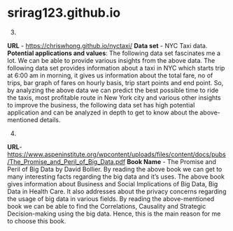 # srirag123.github.io
3. 
**URL** - https://chriswhong.github.io/nyctaxi/
**Data set** - NYC Taxi data.
**Potential applications and values**: The following data set fascinates me a lot. We can be able to provide various insights from the above data. The following data set provides information about a taxi in NYC which starts trip at 6:00 am in morning, it gives us information about the total fare, no of trips, bar graph of fares on hourly basis, trip start points and end point. So, by analyzing the above data we can predict the best possible time to ride the taxis, most profitable route in New York city and various other insights to improve the business, the following data set has high potential application and can be analyzed in depth to get to know about the above-mentioned details.

4. 
**URL**- https://www.aspeninstitute.org/wpcontent/uploads/files/content/docs/pubs/The_Promise_and_Peril_of_Big_Data.pdf
**Book Name** - The Promise and Peril of Big Data by David Bollier. 
By reading the above book we can get to many interesting facts regarding the big data and it’s uses. The above book gives information about Business and Social Implications of Big Data, Big Data in Health Care. It also addresses about the privacy concerns regarding the usage of big data in various fields. By reading the above-mentioned book we can be able to find the Correlations, Causality and Strategic Decision-making using the big data. Hence, this is the main reason for me to choose this book.
